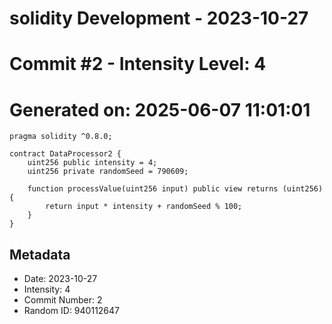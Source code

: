 ﻿# solidity Development - 2023-10-27
# Commit #2 - Intensity Level: 4
# Generated on: 2025-06-07 11:01:01
```solidity
pragma solidity ^0.8.0;

contract DataProcessor2 {
    uint256 public intensity = 4;
    uint256 private randomSeed = 790609;

    function processValue(uint256 input) public view returns (uint256) {
        return input * intensity + randomSeed % 100;
    }
}
```
## Metadata
- Date: 2023-10-27
- Intensity: 4
- Commit Number: 2
- Random ID: 940112647
